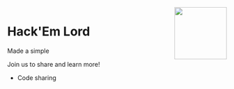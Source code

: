 <img src="https://i.imgur.com/86Bgkqr.png" width="120px" align="right">

# Hack'Em Lord
Made a simple

Join us to share and learn more!
- Code sharing

